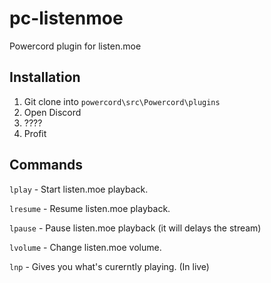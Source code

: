 # pc-listenmoe
Powercord plugin for listen.moe

## Installation
1. Git clone into ``powercord\src\Powercord\plugins``
2. Open Discord
3. ????
4. Profit

## Commands
``lplay`` - Start listen.moe playback.

``lresume`` - Resume listen.moe playback.

``lpause`` - Pause listen.moe playback (it will delays the stream)

``lvolume`` - Change listen.moe volume.

``lnp`` - Gives you what's curerntly playing. (In live)
